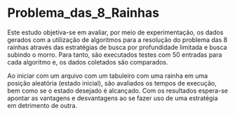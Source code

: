 # Problema_das_8_Rainhas
Este estudo objetiva-se em avaliar, por meio de experimentação, os dados gerados com 
a utilização de algoritmos para a resolução do problema das 8 rainhas através das estratégias 
de busca por profundidade limitada e busca subindo o morro. Para tanto, são executados
testes com 50 entradas para cada algoritmo e, os dados coletados são comparados. 

Ao iniciar com um arquivo com um tabuleiro com uma rainha em uma posição aleatória
(estado inicial), são avaliados os tempos de execução, bem como se o estado desejado é 
alcançado. Com os resultados espera-se apontar as vantagens e desvantagens ao se fazer
uso de uma estratégia em detrimento de outra.
